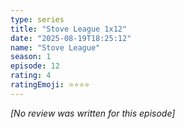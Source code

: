 ```yaml
---
type: series
title: "Stove League 1x12"
date: "2025-08-19T18:25:12"
name: "Stove League"
season: 1
episode: 12
rating: 4
ratingEmoji: ⭐️⭐️⭐️⭐️
---
```


*[No review was written for this episode]*
